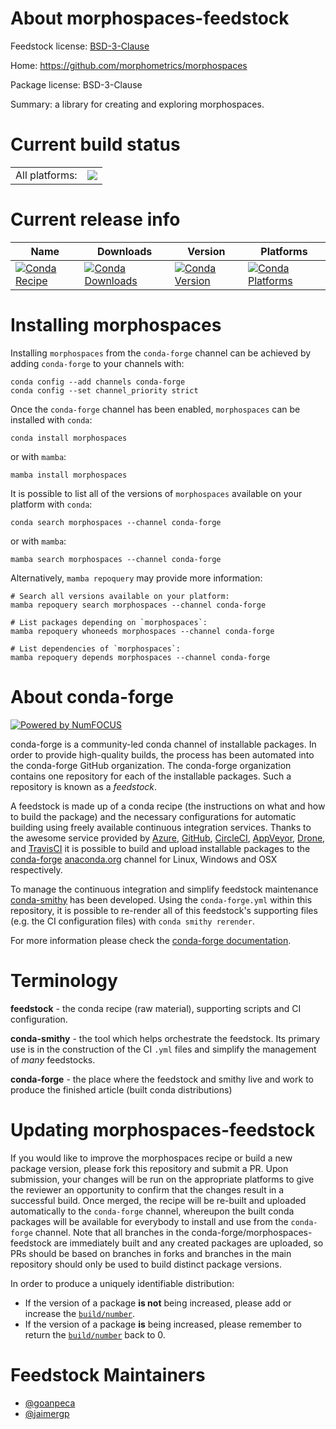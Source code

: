 About morphospaces-feedstock
============================

Feedstock license: [BSD-3-Clause](https://github.com/conda-forge/morphospaces-feedstock/blob/main/LICENSE.txt)

Home: https://github.com/morphometrics/morphospaces

Package license: BSD-3-Clause

Summary: a library for creating  and exploring morphospaces.

Current build status
====================


<table><tr><td>All platforms:</td>
    <td>
      <a href="https://dev.azure.com/conda-forge/feedstock-builds/_build/latest?definitionId=19206&branchName=main">
        <img src="https://dev.azure.com/conda-forge/feedstock-builds/_apis/build/status/morphospaces-feedstock?branchName=main">
      </a>
    </td>
  </tr>
</table>

Current release info
====================

| Name | Downloads | Version | Platforms |
| --- | --- | --- | --- |
| [![Conda Recipe](https://img.shields.io/badge/recipe-morphospaces-green.svg)](https://anaconda.org/conda-forge/morphospaces) | [![Conda Downloads](https://img.shields.io/conda/dn/conda-forge/morphospaces.svg)](https://anaconda.org/conda-forge/morphospaces) | [![Conda Version](https://img.shields.io/conda/vn/conda-forge/morphospaces.svg)](https://anaconda.org/conda-forge/morphospaces) | [![Conda Platforms](https://img.shields.io/conda/pn/conda-forge/morphospaces.svg)](https://anaconda.org/conda-forge/morphospaces) |

Installing morphospaces
=======================

Installing `morphospaces` from the `conda-forge` channel can be achieved by adding `conda-forge` to your channels with:

```
conda config --add channels conda-forge
conda config --set channel_priority strict
```

Once the `conda-forge` channel has been enabled, `morphospaces` can be installed with `conda`:

```
conda install morphospaces
```

or with `mamba`:

```
mamba install morphospaces
```

It is possible to list all of the versions of `morphospaces` available on your platform with `conda`:

```
conda search morphospaces --channel conda-forge
```

or with `mamba`:

```
mamba search morphospaces --channel conda-forge
```

Alternatively, `mamba repoquery` may provide more information:

```
# Search all versions available on your platform:
mamba repoquery search morphospaces --channel conda-forge

# List packages depending on `morphospaces`:
mamba repoquery whoneeds morphospaces --channel conda-forge

# List dependencies of `morphospaces`:
mamba repoquery depends morphospaces --channel conda-forge
```


About conda-forge
=================

[![Powered by
NumFOCUS](https://img.shields.io/badge/powered%20by-NumFOCUS-orange.svg?style=flat&colorA=E1523D&colorB=007D8A)](https://numfocus.org)

conda-forge is a community-led conda channel of installable packages.
In order to provide high-quality builds, the process has been automated into the
conda-forge GitHub organization. The conda-forge organization contains one repository
for each of the installable packages. Such a repository is known as a *feedstock*.

A feedstock is made up of a conda recipe (the instructions on what and how to build
the package) and the necessary configurations for automatic building using freely
available continuous integration services. Thanks to the awesome service provided by
[Azure](https://azure.microsoft.com/en-us/services/devops/), [GitHub](https://github.com/),
[CircleCI](https://circleci.com/), [AppVeyor](https://www.appveyor.com/),
[Drone](https://cloud.drone.io/welcome), and [TravisCI](https://travis-ci.com/)
it is possible to build and upload installable packages to the
[conda-forge](https://anaconda.org/conda-forge) [anaconda.org](https://anaconda.org/)
channel for Linux, Windows and OSX respectively.

To manage the continuous integration and simplify feedstock maintenance
[conda-smithy](https://github.com/conda-forge/conda-smithy) has been developed.
Using the ``conda-forge.yml`` within this repository, it is possible to re-render all of
this feedstock's supporting files (e.g. the CI configuration files) with ``conda smithy rerender``.

For more information please check the [conda-forge documentation](https://conda-forge.org/docs/).

Terminology
===========

**feedstock** - the conda recipe (raw material), supporting scripts and CI configuration.

**conda-smithy** - the tool which helps orchestrate the feedstock.
                   Its primary use is in the construction of the CI ``.yml`` files
                   and simplify the management of *many* feedstocks.

**conda-forge** - the place where the feedstock and smithy live and work to
                  produce the finished article (built conda distributions)


Updating morphospaces-feedstock
===============================

If you would like to improve the morphospaces recipe or build a new
package version, please fork this repository and submit a PR. Upon submission,
your changes will be run on the appropriate platforms to give the reviewer an
opportunity to confirm that the changes result in a successful build. Once
merged, the recipe will be re-built and uploaded automatically to the
`conda-forge` channel, whereupon the built conda packages will be available for
everybody to install and use from the `conda-forge` channel.
Note that all branches in the conda-forge/morphospaces-feedstock are
immediately built and any created packages are uploaded, so PRs should be based
on branches in forks and branches in the main repository should only be used to
build distinct package versions.

In order to produce a uniquely identifiable distribution:
 * If the version of a package **is not** being increased, please add or increase
   the [``build/number``](https://docs.conda.io/projects/conda-build/en/latest/resources/define-metadata.html#build-number-and-string).
 * If the version of a package **is** being increased, please remember to return
   the [``build/number``](https://docs.conda.io/projects/conda-build/en/latest/resources/define-metadata.html#build-number-and-string)
   back to 0.

Feedstock Maintainers
=====================

* [@goanpeca](https://github.com/goanpeca/)
* [@jaimergp](https://github.com/jaimergp/)

